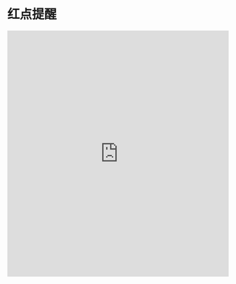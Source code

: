 # 红点提醒

<iframe width="100%" height="560" src="http://www.easybui.com/demo/source.html?url=pages/ui/badges&code=html,result" allowfullscreen="allowfullscreen" frameborder="0"></iframe>

